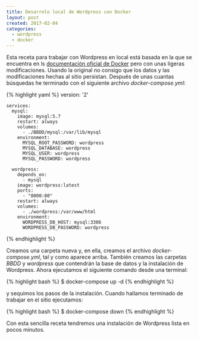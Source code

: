 ```yaml
---
title: Desarrolo local de Wordpress con Docker
layout: post
created: 2017-02-04
categories:
  - wordpress
  - docker
---
```


Esta receta para trabajar con Wordpress en local está basada en la que se encuentra en ls [documentación oficial de Docker](https://docs.docker.com/compose/wordpress/) pero con unas ligeras modificaciones. Usando la original no consigo que los datos y las modificaciones hechas al sitio persistan. Después de unas cuantas búsquedas he terminado con el siguiente archivo *docker-compose.yml*:

{% highlight yaml %}
    version: '2'

    services:
      mysql:
        image: mysql:5.7
        restart: always
        volumes:
          - ./BBDD/mysql:/var/lib/mysql
        environment:
          MYSQL_ROOT_PASSWORD: wordpress
          MYSQL_DATABASE: wordpress
          MYSQL_USER: wordpress
          MYSQL_PASSWORD: wordpress

      wordpress:
        depends_on:
          - mysql
        image: wordpress:latest
        ports:
          - "8000:80"
        restart: always
        volumes:
          - ./wordpress:/var/www/html
        environment:
          WORDPRESS_DB_HOST: mysql:3306
          WORDPRESS_DB_PASSWORD: wordpress
{% endhighlight %}

Creamos una carpeta nueva y, en ella, creamos el archivo *docker-compose.yml*, tal y como aparece arriba. También creamos las carpetas *BBDD* y *wordpress* que contendrán la base de datos y la instalación de Wordpress. Ahora ejecutamos el siguiente comando desde una terminal:

{% highlight bash %}
    $ docker-compose up -d
{% endhighlight %}

y sequimos los pasos de la instalación. Cuando hallamos terminado de trabajar en el sitio ejecutamos:

{% highlight bash %}
    $ docker-compose down
{% endhighlight %}

Con esta sencilla receta tendremos una instalación de Wordpress lista en pocos minutos.

